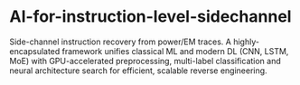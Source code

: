 # AI-for-instruction-level-sidechannel
Side-channel instruction recovery from power/EM traces. A highly-encapsulated framework unifies classical ML and modern DL (CNN, LSTM, MoE) with GPU-accelerated preprocessing, multi-label classification and neural architecture search for efficient, scalable reverse engineering.
